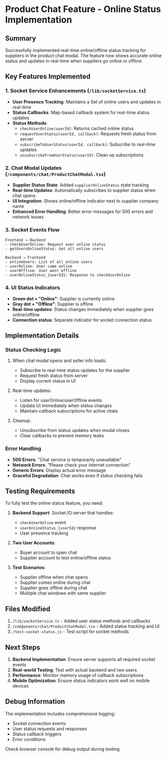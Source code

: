 # Product Chat Feature - Online Status Implementation

## Summary
Successfully implemented real-time online/offline status tracking for suppliers in the product chat modal. The feature now shows accurate online status and updates in real-time when suppliers go online or offline.

## Key Features Implemented

### 1. Socket Service Enhancements (`/lib/socketService.ts`)
- **User Presence Tracking**: Maintains a Set of online users and updates in real-time
- **Status Callbacks**: Map-based callback system for real-time status updates
- **Status Methods**:
  - `checkUserOnline(userId)`: Returns cached online status
  - `requestUserStatus(userId, callback)`: Requests fresh status from server
  - `subscribeToUserStatus(userId, callback)`: Subscribe to real-time updates
  - `unsubscribeFromUserStatus(userId)`: Clean up subscriptions

### 2. Chat Modal Updates (`/components/chat/ProductChatModal.tsx`)
- **Supplier Status State**: Added `supplierOnlineStatus` state tracking
- **Real-time Updates**: Automatically subscribes to supplier status when chat opens
- **UI Integration**: Shows online/offline indicator next to supplier company name
- **Enhanced Error Handling**: Better error messages for 500 errors and network issues

### 3. Socket Events Flow
```
Frontend → Backend
- checkUserOnline: Request user online status
- getUsersOnlineStatus: Get all online users

Backend → Frontend  
- onlineUsers: List of all online users
- userOnline: User came online
- userOffline: User went offline
- userOnlineStatus_{userId}: Response to checkUserOnline
```

### 4. UI Status Indicators
- **Green dot + "Online"**: Supplier is currently online
- **Gray dot + "Offline"**: Supplier is offline
- **Real-time updates**: Status changes immediately when supplier goes online/offline
- **Connection status**: Separate indicator for socket connection status

## Implementation Details

### Status Checking Logic
1. When chat modal opens and seller info loads:
   - Subscribe to real-time status updates for the supplier
   - Request fresh status from server
   - Display current status in UI

2. Real-time updates:
   - Listen for userOnline/userOffline events
   - Update UI immediately when status changes
   - Maintain callback subscriptions for active chats

3. Cleanup:
   - Unsubscribe from status updates when modal closes
   - Clear callbacks to prevent memory leaks

### Error Handling
- **500 Errors**: "Chat service is temporarily unavailable"
- **Network Errors**: "Please check your internet connection"
- **Generic Errors**: Display actual error message
- **Graceful Degradation**: Chat works even if status checking fails

## Testing Requirements

To fully test the online status feature, you need:

1. **Backend Support**: Socket.IO server that handles:
   - `checkUserOnline` event
   - `userOnlineStatus_{userId}` response
   - User presence tracking

2. **Two User Accounts**: 
   - Buyer account to open chat
   - Supplier account to test online/offline status

3. **Test Scenarios**:
   - Supplier offline when chat opens
   - Supplier comes online during chat
   - Supplier goes offline during chat
   - Multiple chat windows with same supplier

## Files Modified

1. `/lib/socketService.ts` - Added user status methods and callbacks
2. `/components/chat/ProductChatModal.tsx` - Added status tracking and UI
3. `/test-socket-status.js` - Test script for socket methods

## Next Steps

1. **Backend Implementation**: Ensure server supports all required socket events
2. **Real-world Testing**: Test with actual backend and two users
3. **Performance**: Monitor memory usage of callback subscriptions
4. **Mobile Optimization**: Ensure status indicators work well on mobile devices

## Debug Information

The implementation includes comprehensive logging:
- Socket connection events
- User status requests and responses  
- Status callback triggers
- Error conditions

Check browser console for debug output during testing.
